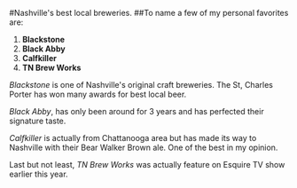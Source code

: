 #Nashville's best local breweries.
##To name a few of my personal favorites are:
1. **Blackstone**
2. **Black Abby**
3. **Calfkiller**
4. **TN Brew Works**

*Blackstone* is one of Nashville's original craft breweries.
The St, Charles Porter has won many awards for best local beer.

*Black Abby*, has only been around for 3 years and has perfected their signature taste.

*Calfkiller* is actually from Chattanooga area but has made its way to Nashville with their Bear
Walker Brown ale. One of the best in my opinion.

Last but not least, *TN Brew Works* was actually feature on Esquire TV show earlier this year.
